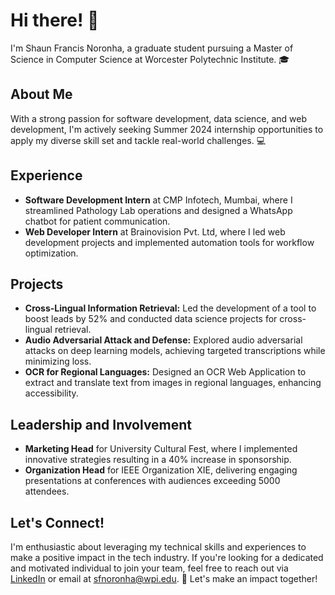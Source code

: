 # Hi there! 👋

I'm Shaun Francis Noronha, a graduate student pursuing a Master of Science in Computer Science at Worcester Polytechnic Institute. 🎓

## About Me

With a strong passion for software development, data science, and web development, I'm actively seeking Summer 2024 internship opportunities to apply my diverse skill set and tackle real-world challenges. 💻 

## Experience

- **Software Development Intern** at CMP Infotech, Mumbai, where I streamlined Pathology Lab operations and designed a WhatsApp chatbot for patient communication.
- **Web Developer Intern** at Brainovision Pvt. Ltd, where I led web development projects and implemented automation tools for workflow optimization.

## Projects

- **Cross-Lingual Information Retrieval:** Led the development of a tool to boost leads by 52% and conducted data science projects for cross-lingual retrieval.
- **Audio Adversarial Attack and Defense:** Explored audio adversarial attacks on deep learning models, achieving targeted transcriptions while minimizing loss.
- **OCR for Regional Languages:** Designed an OCR Web Application to extract and translate text from images in regional languages, enhancing accessibility.

## Leadership and Involvement

- **Marketing Head** for University Cultural Fest, where I implemented innovative strategies resulting in a 40% increase in sponsorship.
- **Organization Head** for IEEE Organization XIE, delivering engaging presentations at conferences with audiences exceeding 5000 attendees.

## Let's Connect!

I'm enthusiastic about leveraging my technical skills and experiences to make a positive impact in the tech industry. If you're looking for a dedicated and motivated individual to join your team, feel free to reach out via [LinkedIn](linkedin.com/in/shaunnoronha7) or email at sfnoronha@wpi.edu. 🚀 Let's make an impact together!
